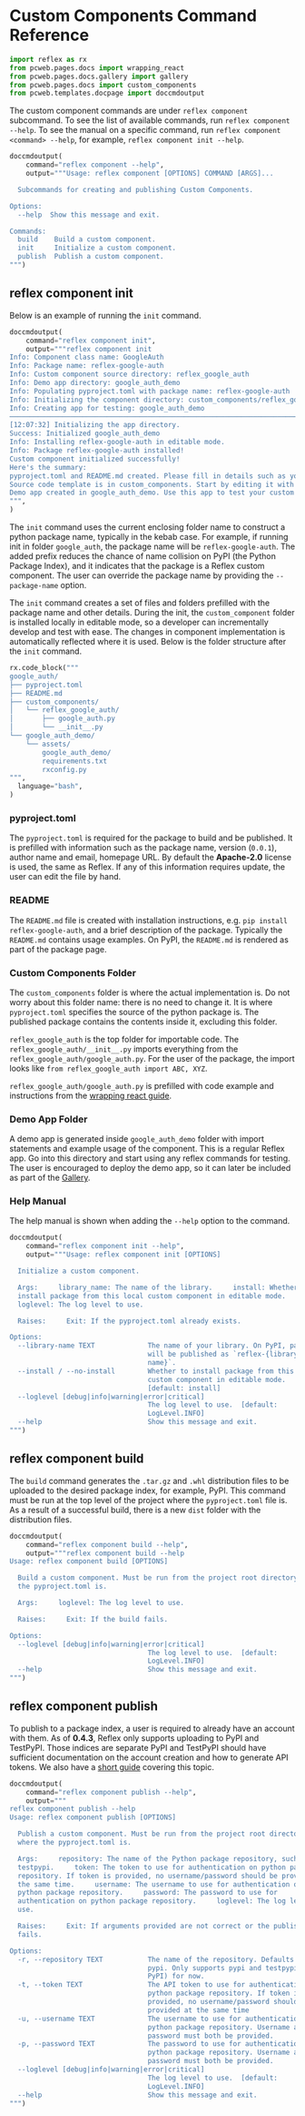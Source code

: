 # Custom Components Command Reference

```python exec
import reflex as rx
from pcweb.pages.docs import wrapping_react
from pcweb.pages.docs.gallery import gallery
from pcweb.pages.docs import custom_components
from pcweb.templates.docpage import doccmdoutput
```

The custom component commands are under `reflex component` subcommand. To see the list of available commands, run `reflex component --help`. To see the manual on a specific command, run `reflex component <command> --help`, for example, `reflex component init --help`.

```python eval
doccmdoutput(
    command="reflex component --help",
    output="""Usage: reflex component [OPTIONS] COMMAND [ARGS]...

  Subcommands for creating and publishing Custom Components.

Options:
  --help  Show this message and exit.

Commands:
  build    Build a custom component.
  init     Initialize a custom component.
  publish  Publish a custom component.
""")
```

## reflex component init

Below is an example of running the `init` command.

```python eval
doccmdoutput(
    command="reflex component init",
    output="""reflex component init
Info: Component class name: GoogleAuth
Info: Package name: reflex-google-auth
Info: Custom component source directory: reflex_google_auth
Info: Demo app directory: google_auth_demo
Info: Populating pyproject.toml with package name: reflex-google-auth
Info: Initializing the component directory: custom_components/reflex_google_auth
Info: Creating app for testing: google_auth_demo
──────────────────────────────────────────────────────────────────────────────────────────────────────────────────────────────── Initializing google_auth_demo ────────────────────────────────────────────────────────────────────────────────────────────────────────────────────────────────
[12:07:32] Initializing the app directory.
Success: Initialized google_auth_demo
Info: Installing reflex-google-auth in editable mode.
Info: Package reflex-google-auth installed!
Custom component initialized successfully!
Here's the summary:
pyproject.toml and README.md created. Please fill in details such as your name, email, homepage URL.
Source code template is in custom_components. Start by editing it with your component implementation.
Demo app created in google_auth_demo. Use this app to test your custom component.
""",
)
```

The `init` command uses the current enclosing folder name to construct a python package name, typically in the kebab case. For example, if running init in folder `google_auth`, the package name will be `reflex-google-auth`. The added prefix reduces the chance of name collision on PyPI (the Python Package Index), and it indicates that the package is a Reflex custom component. The user can override the package name by providing the `--package-name` option.

The `init` command creates a set of files and folders prefilled with the package name and other details. During the init, the `custom_component` folder is installed locally in editable mode, so a developer can incrementally develop and test with ease. The changes in component implementation is automatically reflected where it is used. Below is the folder structure after the `init` command.

```python eval
rx.code_block("""
google_auth/
├── pyproject.toml
├── README.md
├── custom_components/
│   └── reflex_google_auth/
│       ├── google_auth.py
│       └── __init__.py
└── google_auth_demo/
    └── assets/
        google_auth_demo/
        requirements.txt
        rxconfig.py
""",
  language="bash",
)
```

### pyproject.toml

The `pyproject.toml` is required for the package to build and be published. It is prefilled with information such as the package name, version (`0.0.1`), author name and email, homepage URL. By default the **Apache-2.0** license is used, the same as Reflex. If any of this information requires update, the user can edit the file by hand.

### README

The `README.md` file is created with installation instructions, e.g. `pip install reflex-google-auth`, and a brief description of the package. Typically the `README.md` contains usage examples. On PyPI, the `README.md` is rendered as part of the package page.

### Custom Components Folder

The `custom_components` folder is where the actual implementation is. Do not worry about this folder name: there is no need to change it. It is where `pyproject.toml` specifies the source of the python package is. The published package contains the contents inside it, excluding this folder.

`reflex_google_auth` is the top folder for importable code. The `reflex_google_auth/__init__.py` imports everything from the `reflex_google_auth/google_auth.py`. For the user of the package, the import looks like `from reflex_google_auth import ABC, XYZ`.

`reflex_google_auth/google_auth.py` is prefilled with code example and instructions from the [wrapping react guide]({wrapping_react.overview.path}).

### Demo App Folder

A demo app is generated inside `google_auth_demo` folder with import statements and example usage of the component. This is a regular Reflex app. Go into this directory and start using any reflex commands for testing. The user is encouraged to deploy the demo app, so it can later be included as part of the [Gallery]({gallery.path}).

### Help Manual

The help manual is shown when adding the `--help` option to the command.

```python eval
doccmdoutput(
    command="reflex component init --help",
    output="""Usage: reflex component init [OPTIONS]

  Initialize a custom component.

  Args:     library_name: The name of the library.     install: Whether to
  install package from this local custom component in editable mode.
  loglevel: The log level to use.

  Raises:     Exit: If the pyproject.toml already exists.

Options:
  --library-name TEXT             The name of your library. On PyPI, package
                                  will be published as `reflex-{library-
                                  name}`.
  --install / --no-install        Whether to install package from this local
                                  custom component in editable mode.
                                  [default: install]
  --loglevel [debug|info|warning|error|critical]
                                  The log level to use.  [default:
                                  LogLevel.INFO]
  --help                          Show this message and exit.
""")
```

## reflex component build

The `build` command generates the `.tar.gz` and `.whl` distribution files to be uploaded to the desired package index, for example, PyPI. This command must be run at the top level of the project where the `pyproject.toml` file is. As a result of a successful build, there is a new `dist` folder with the distribution files.

```python eval
doccmdoutput(
    command="reflex component build --help",
    output="""reflex component build --help
Usage: reflex component build [OPTIONS]

  Build a custom component. Must be run from the project root directory where
  the pyproject.toml is.

  Args:     loglevel: The log level to use.

  Raises:     Exit: If the build fails.

Options:
  --loglevel [debug|info|warning|error|critical]
                                  The log level to use.  [default:
                                  LogLevel.INFO]
  --help                          Show this message and exit.
""")
```

## reflex component publish

To publish to a package index, a user is required to already have an account with them. As of **0.4.3**, Reflex only supports uploading to PyPI and TestPyPI. Those indices are separate PyPI and TestPyPI should have sufficient documentation on the account creation and how to generate API tokens. We also have a [short guide]({custom_components.overview.path}) covering this topic.

```python eval
doccmdoutput(
    command="reflex component publish --help",
    output="""
reflex component publish --help
Usage: reflex component publish [OPTIONS]

  Publish a custom component. Must be run from the project root directory
  where the pyproject.toml is.

  Args:     repository: The name of the Python package repository, such pypi,
  testpypi.     token: The token to use for authentication on python package
  repository. If token is provided, no username/password should be provided at
  the same time.     username: The username to use for authentication on
  python package repository.     password: The password to use for
  authentication on python package repository.     loglevel: The log level to
  use.

  Raises:     Exit: If arguments provided are not correct or the publish
  fails.

Options:
  -r, --repository TEXT           The name of the repository. Defaults to
                                  pypi. Only supports pypi and testpypi (Test
                                  PyPI) for now.
  -t, --token TEXT                The API token to use for authentication on
                                  python package repository. If token is
                                  provided, no username/password should be
                                  provided at the same time
  -u, --username TEXT             The username to use for authentication on
                                  python package repository. Username and
                                  password must both be provided.
  -p, --password TEXT             The password to use for authentication on
                                  python package repository. Username and
                                  password must both be provided.
  --loglevel [debug|info|warning|error|critical]
                                  The log level to use.  [default:
                                  LogLevel.INFO]
  --help                          Show this message and exit.
""")
```
